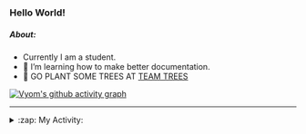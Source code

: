 ### Hello World!

##### About:
- Currently I am a student.
- 🌱 I’m learning how to make better documentation.
- 🌱 GO PLANT SOME TREES AT [TEAM TREES](https://teamtrees.org/)

[![Vyom's github activity graph](https://activity-graph.herokuapp.com/graph?username=Vyvy-vi)](https://github.com/ashutosh00710/github-readme-activity-graph)

---
<details>
  <summary>:zap: My Activity:</summary>
  
<!--START_SECTION:waka-->
![Code Time](http://img.shields.io/badge/Code%20Time-980%20hrs%2010%20mins-blue)

**I'm a Night 🦉** 

```text
🌞 Morning    99 commits     ███░░░░░░░░░░░░░░░░░░░░░░   13.9% 
🌆 Daytime    176 commits    ██████░░░░░░░░░░░░░░░░░░░   24.72% 
🌃 Evening    229 commits    ████████░░░░░░░░░░░░░░░░░   32.16% 
🌙 Night      208 commits    ███████░░░░░░░░░░░░░░░░░░   29.21%

```
📅 **I'm Most Productive on Sunday** 

```text
Monday       101 commits    ███░░░░░░░░░░░░░░░░░░░░░░   14.19% 
Tuesday      115 commits    ████░░░░░░░░░░░░░░░░░░░░░   16.15% 
Wednesday    88 commits     ███░░░░░░░░░░░░░░░░░░░░░░   12.36% 
Thursday     104 commits    ███░░░░░░░░░░░░░░░░░░░░░░   14.61% 
Friday       109 commits    ███░░░░░░░░░░░░░░░░░░░░░░   15.31% 
Saturday     78 commits     ██░░░░░░░░░░░░░░░░░░░░░░░   10.96% 
Sunday       117 commits    ████░░░░░░░░░░░░░░░░░░░░░   16.43%

```


📊 **This Week I Spent My Time On** 

```text
🔥 Editors: 
VS Code                  1 hr 50 mins        █████████████████████████   100.0%

🐱‍💻 Projects: 
CSF                      1 hr 11 mins        ████████████████░░░░░░░░░   64.47% 
discord-bot              34 mins             ███████░░░░░░░░░░░░░░░░░░   31.19% 
praise                   4 mins              █░░░░░░░░░░░░░░░░░░░░░░░░   4.34%

```


 Last Updated on 29/11/2022 02:31:19 UTC
<!--END_SECTION:waka-->
</details>
